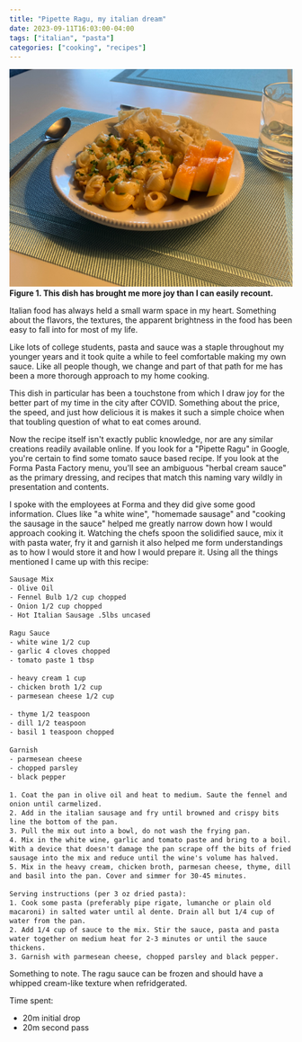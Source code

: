 ```yaml
---
title: "Pipette Ragu, my italian dream"
date: 2023-09-11T16:03:00-04:00
tags: ["italian", "pasta"]
categories: ["cooking", "recipes"]
---
```


![Pipette Ragu, the Forma Pasta Factory classic](/img/pipette-ragu.png)
**Figure 1. This dish has brought me more joy than I can easily recount.**

Italian food has always held a small warm space in my heart. Something about the flavors, the textures, the apparent brightness in the food has been easy to fall into for most of my life.

Like lots of college students, pasta and sauce was a staple throughout my younger years and it took quite a while to feel comfortable making my own sauce. Like all people though, we change and part of that path for me has been a more thorough approach to my home cooking.

This dish in particular has been a touchstone from which I draw joy for the better part of my time in the city after COVID. Something about the price, the speed, and just how delicious it is makes it such a simple choice when that toubling question of what to eat comes around.

Now the recipe itself isn't exactly public knowledge, nor are any similar creations readily available online. If you look for a "Pipette Ragu" in Google, you're certain to find some tomato sauce based recipe. If you look at the Forma Pasta Factory menu, you'll see an ambiguous "herbal cream sauce" as the primary dressing, and recipes that match this naming vary wildly in presentation and contents.

I spoke with the employees at Forma and they did give some good information. Clues like "a white wine", "homemade sausage" and "cooking the sausage in the sauce" helped me greatly narrow down how I would approach cooking it. Watching the chefs spoon the solidified sauce, mix it with pasta water, fry it and garnish it also helped me form understandings as to how I would store it and how I would prepare it. Using all the things mentioned I came up with this recipe:

```
Sausage Mix
- Olive Oil
- Fennel Bulb 1/2 cup chopped
- Onion 1/2 cup chopped
- Hot Italian Sausage .5lbs uncased

Ragu Sauce
- white wine 1/2 cup
- garlic 4 cloves chopped
- tomato paste 1 tbsp

- heavy cream 1 cup
- chicken broth 1/2 cup
- parmesean cheese 1/2 cup

- thyme 1/2 teaspoon
- dill 1/2 teaspoon
- basil 1 teaspoon chopped

Garnish
- parmesean cheese
- chopped parsley
- black pepper

1. Coat the pan in olive oil and heat to medium. Saute the fennel and onion until carmelized.
2. Add in the italian sausage and fry until browned and crispy bits line the bottom of the pan.
3. Pull the mix out into a bowl, do not wash the frying pan.
4. Mix in the white wine, garlic and tomato paste and bring to a boil. With a device that doesn't damage the pan scrape off the bits of fried sausage into the mix and reduce until the wine's volume has halved.
5. Mix in the heavy cream, chicken broth, parmesan cheese, thyme, dill and basil into the pan. Cover and simmer for 30-45 minutes.

Serving instructions (per 3 oz dried pasta):
1. Cook some pasta (preferably pipe rigate, lumanche or plain old macaroni) in salted water until al dente. Drain all but 1/4 cup of water from the pan.
2. Add 1/4 cup of sauce to the mix. Stir the sauce, pasta and pasta water together on medium heat for 2-3 minutes or until the sauce thickens.
3. Garnish with parmesean cheese, chopped parsley and black pepper.
```

Something to note. The ragu sauce can be frozen and should have a whipped cream-like texture when refridgerated.

Time spent:
 - 20m initial drop
 - 20m second pass
